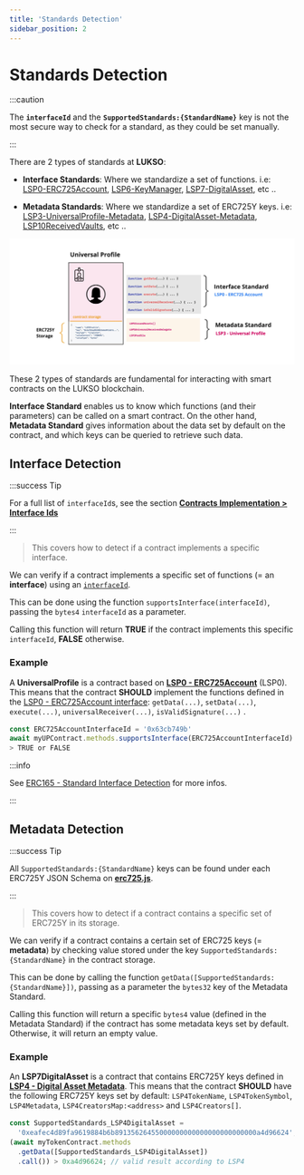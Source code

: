 ```yaml
---
title: 'Standards Detection'
sidebar_position: 2
---
```


# Standards Detection

:::caution

The **`interfaceId`** and the **`SupportedStandards:{StandardName}`** key is not the most secure way to check for a standard, as they could be set manually.

:::

There are 2 types of standards at **LUKSO**:

- **Interface Standards**: Where we standardize a set of functions. i.e: [LSP0-ERC725Account](./universal-profile/01-lsp0-erc725account.md), [LSP6-KeyManager](./universal-profile/04-lsp6-key-manager.md), [LSP7-DigitalAsset](./nft-2.0/02-LSP7-Digital-Asset.md), etc ..

- **Metadata Standards**: Where we standardize a set of ERC725Y keys. i.e: [LSP3-UniversalProfile-Metadata](./universal-profile/03-lsp3-universal-profile-metadata.md), [LSP4-DigitalAsset-Metadata](https://github.com/lukso-network/LIPs/blob/main/LSPs/LSP-4-DigitalAsset-Metadata.md), [LSP10ReceivedVaults](https://github.com/lukso-network/LIPs/blob/main/LSPs/LSP-10-ReceivedVaults.md), etc ..

![Interface and metadata standards](../../static/img/standard-detection.jpeg)

These 2 types of standards are fundamental for interacting with smart contracts on the LUKSO blockchain.

**Interface Standard** enables us to know which functions (and their parameters) can be called on a smart contract. On the other hand, **Metadata Standard** gives information about the data set by default on the contract, and which keys can be queried to retrieve such data.

## Interface Detection

:::success Tip

For a full list of `interfaceId`s, see the section **[Contracts Implementation > Interface Ids](./smart-contracts/interface-ids)**

:::

> This covers how to detect if a contract implements a specific interface.

We can verify if a contract implements a specific set of functions (= an **interface**) using an [`interfaceId`](./smart-contracts/interface-ids).

This can be done using the function `supportsInterface(interfaceId)`, passing the `bytes4` `interfaceId` as a parameter.

Calling this function will return **TRUE** if the contract implements this specific `interfaceId`, **FALSE** otherwise.

### Example

A **UniversalProfile** is a contract based on **[LSP0 - ERC725Account](./universal-profile/01-lsp0-erc725account.md)** (LSP0). This means that the contract **SHOULD** implement the functions defined in the [LSP0 - ERC725Account interface](https://github.com/lukso-network/LIPs/blob/main/LSPs/LSP-0-ERC725Account.md#interface-cheat-sheet): `getData(...)`, `setData(...)`, `execute(...)`, `universalReceiver(...)`, `isValidSignature(...)` .

```javascript
const ERC725AccountInterfaceId = '0x63cb749b'
await myUPContract.methods.supportsInterface(ERC725AccountInterfaceId).call()
> TRUE or FALSE
```

:::info

See [ERC165 - Standard Interface Detection](https://eips.ethereum.org/EIPS/eip-165) for more infos.

:::

## Metadata Detection

:::success Tip

All `SupportedStandards:{StandardName}` keys can be found under each ERC725Y JSON Schema on **[erc725.js](https://github.com/ERC725Alliance/erc725.js/tree/develop/src/schemas)**.

:::

> This covers how to detect if a contract contains a specific set of ERC725Y in its storage.

We can verify if a contract contains a certain set of ERC725 keys (= **metadata**) by checking value stored under the key `SupportedStandards:{StandardName}` in the contract storage.

This can be done by calling the function `getData([SupportedStandards:{StandardName}])`, passing as a parameter the `bytes32` key of the Metadata Standard.

Calling this function will return a specific `bytes4` value (defined in the Metadata Standard) if the contract has some metadata keys set by default. Otherwise, it will return an empty value.

### Example

An **LSP7DigitalAsset** is a contract that contains ERC725Y keys defined in **[LSP4 - Digital Asset Metadata](https://github.com/lukso-network/LIPs/blob/main/LSPs/LSP-4-DigitalAsset-Metadata.md)**. This means that the contract **SHOULD** have the following ERC725Y keys set by default: `LSP4TokenName`, `LSP4TokenSymbol`, `LSP4Metadata`, `LSP4CreatorsMap:<address>` and `LSP4Creators[]`.

```javascript
const SupportedStandards_LSP4DigitalAsset =
  '0xeafec4d89fa9619884b6b89135626455000000000000000000000000a4d96624';
(await myTokenContract.methods
  .getData([SupportedStandards_LSP4DigitalAsset])
  .call()) > 0xa4d96624; // valid result according to LSP4
```
